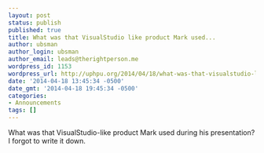 ```yaml
---
layout: post
status: publish
published: true
title: What was that VisualStudio like product Mark used...
author: ubsman
author_login: ubsman
author_email: leads@therightperson.me
wordpress_id: 1153
wordpress_url: http://uphpu.org/2014/04/18/what-was-that-visualstudio-like-product-mark-used/
date: '2014-04-18 13:45:34 -0500'
date_gmt: '2014-04-18 19:45:34 -0500'
categories:
- Announcements
tags: []
---
```

<p>What was that VisualStudio-like product Mark used during his presentation? I forgot to write it down.</p>
